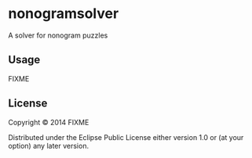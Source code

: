 # nonogramsolver

A solver for nonogram puzzles

## Usage

FIXME

## License

Copyright © 2014 FIXME

Distributed under the Eclipse Public License either version 1.0 or (at
your option) any later version.
